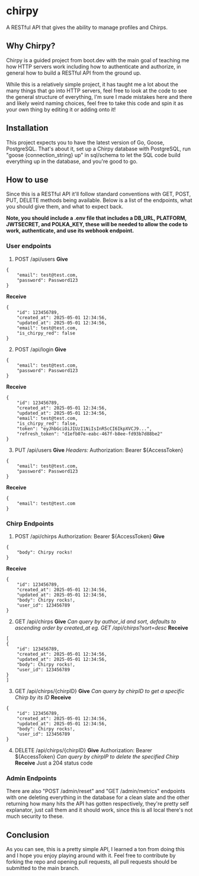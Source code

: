 # chirpy
A RESTful API that gives the ability to manage profiles and Chirps.

## Why Chirpy?
Chirpy is a guided project from boot.dev with the main goal of teaching me how HTTP servers work including how to authenticate and authorize, in general how to build a RESTful API from the ground up. 

While this is a relatively simple project, it has taught me a lot about the many things that go into HTTP servers, feel free to look at the code to see the general structure of everything, I'm sure I made mistakes here and there and likely weird naming choices, feel free to take this code and spin it as your own thing by editing it or adding onto it!

## Installation
This project expects you to have the latest version of Go, Goose, PostgreSQL.
That's about it, set up a Chirpy database with PostgreSQL, run "goose {connection_string} up" in sql/schema to let the SQL code build everything up in the database, and you're good to go.

## How to use
Since this is a RESTful API it'll follow standard conventions with GET, POST, PUT, DELETE methods being available. Below is a list of the endpoints, what you should give them, and what to expect back.

**Note, you should include a .env file that includes a DB_URL, PLATFORM, JWTSECRET, and POLKA_KEY, these will be needed to allow the code to work, authenticate, and use its webhook endpoint.**

### User endpoints
1. POST /api/users
**Give**
```
{
    "email": test@test.com,
    "password": Password123
}
```
**Receive**
```
{
    "id": 123456789,
    "created_at": 2025-05-01 12:34:56,
    "updated_at": 2025-05-01 12:34:56,
    "email": test@test.com,
    "is_chirpy_red": false
}
```

2. POST /api/login
**Give**
```
{
    "email": test@test.com,
    "password": Password123
}
```
**Receive**
```
{
    "id": 123456789,
    "created_at": 2025-05-01 12:34:56,
    "updated_at": 2025-05-01 12:34:56,
    "email": test@test.com,
    "is_chirpy_red": false,
    "token": "eyJhbGciOiJIUzI1NiIsInR5cCI6IkpXVCJ9...",
    "refresh_token": "d1efb07e-eabc-467f-b8ee-fd93b7d88be2"
}
```

3. PUT /api/users
**Give**
*Headers:*
Authorization: Bearer ${AccessToken}
```
{
    "email": test@test.com,
    "password": Password123
}
```
**Receive**
```
{
    "email": test@test.com
}
```

### Chirp Endpoints
1. POST /api/chirps
Authorization: Bearer ${AccessToken}
**Give**
```
{
    "body": Chirpy rocks!
}
```
**Receive**
```
{
    "id": 123456789,
    "created_at": 2025-05-01 12:34:56,
    "updated_at": 2025-05-01 12:34:56,
    "body": Chirpy rocks!,
    "user_id": 123456789
}
```

2. GET /api/chirps
**Give**
*Can query by author_id and sort, defaults to ascending order by created_at eg. GET /api/chirps?sort=desc*
**Receive**
```
[
{
    "id": 123456789,
    "created_at": 2025-05-01 12:34:56,
    "updated_at": 2025-05-01 12:34:56,
    "body": Chirpy rocks!,
    "user_id": 123456789
}
]
```

3. GET /api/chirps/{chirpID}
**Give**
*Can query by chirpID to get a specific Chirp by its ID*
**Receive**
```
{
    "id": 123456789,
    "created_at": 2025-05-01 12:34:56,
    "updated_at": 2025-05-01 12:34:56,
    "body": Chirpy rocks!,
    "user_id": 123456789
}
```

4. DELETE /api/chirps/{chirpID}
**Give**
Authorization: Bearer ${AccessToken}
*Can query by chirpIP to delete the specified Chirp*
**Receive**
Just a 204 status code

### Admin Endpoints
There are also "POST /admin/reset" and "GET /admin/metrics" endpoints with one deleting everything in the database for a clean slate and the other returning how many hits the API has gotten respectively, they're pretty self explanator, just call them and it should work, since this is all local there's not much security to these.

## Conclusion
As you can see, this is a pretty simple API, I learned a ton from doing this and I hope you enjoy playing around with it. Feel free to contribute by forking the repo and opening pull requests, all pull requests should be submitted to the main branch.
